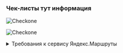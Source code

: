 
### Чек-листы тут информация 
![Checkone](https://i.ibb.co/FBKnPdJ/image.jpg)
  

![Checkone](https://i.ibb.co/FBKnPdJ/image.jpg)

<details>
<summary>Требования к сервису Яндекс.Маршруты</summary>
</details>
